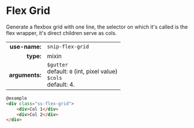 # Flex Grid

Generate a flexbox grid with one line, the selector on which it's called is the flex wrapper, it's direct children serve as cols.

|  |  |
| ---: | --- |
| **use-name:** | `snip-flex-grid` |
| **type:** | mixin |
| **arguments:** | `$gutter`<br>default: `0` (int, pixel value) <br>`$cols`<br>default: 4.  |

```html
@example
<div class="ss-flex-grid">
    <div>Col 1</div>
    <div>Col 2</div>
</div>
```
